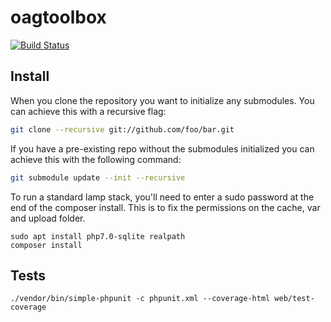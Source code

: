 oagtoolbox
==========

[![Build Status](https://travis-ci.org/NeonOpenAG/oagtoolbox.svg?branch=master)](https://travis-ci.org/NeonOpenAG/oagtoolbox)

Install
-------

When you clone the repository you want to initialize any submodules. You can achieve this with a recursive flag:

```bash
git clone --recursive git://github.com/foo/bar.git
```

If you have a pre-existing repo without the submodules initialized you can achieve this with the following command:

```bash
git submodule update --init --recursive
```

To run a standard lamp stack, you'll need to enter a sudo password at the end of the composer install.  This is to fix the permissions on the cache, var and upload folder.

    sudo apt install php7.0-sqlite realpath
    composer install

Tests
-----

    ./vendor/bin/simple-phpunit -c phpunit.xml --coverage-html web/test-coverage
